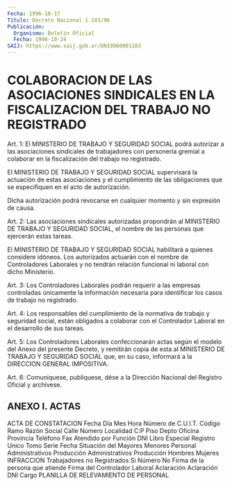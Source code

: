 ```yaml
---
Fecha: 1996-10-17
Título: Decreto Nacional 1.183/96
Publicación:
  Organismo: Boletín Oficial
  Fecha: 1996-10-24
SAIJ: https://www.saij.gob.ar/DN19960001183
---
```

# COLABORACION DE LAS ASOCIACIONES SINDICALES EN LA FISCALIZACION DEL TRABAJO NO REGISTRADO

<a id="1"></a>
Art. 1: El MINISTERIO DE TRABAJO Y SEGURIDAD SOCIAL podrá autorizar a las asociaciones sindicales de trabajadores con personería gremial a colaborar en la fiscalización del trabajo no registrado.

El MINISTERIO DE TRABAJO Y SEGURIDAD SOCIAL supervisará la actuación de estas asociaciones y el cumplimiento de las obligaciones que se especifiquen en el acto de autorización.

Dicha autorización podrá revocarse en cualquier momento y sin expresión de causa.

<a id="2"></a>
Art.  2: Las asociaciones sindicales autorizadas propondrán al MINISTERIO DE TRABAJO Y SEGURIDAD SOCIAL, el nombre de las personas que ejercerán estas tareas.

El MINISTERIO DE TRABAJO Y SEGURIDAD SOCIAL habilitará a quienes considere idóneos. Los autorizados actuarán con el nombre de Controladores Laborales y no tendrán relación funcional ni laboral con dicho Ministerio.

<a id="3"></a>
Art. 3: Los Controladores Laborales podrán requerir a las empresas controladas únicamente la información necesaria para identificar los casos de trabajo no registrado.

<a id="4"></a>
Art. 4: Los responsables del cumplimiento de la normativa de trabajo y seguridad social, están obligados a colaborar con el Controlador Laboral en el desarrollo de sus tareas.

<a id="5"></a>
Art. 5: Los Controladores Laborales confeccionarán actas según el modelo del Anexo del presente Decreto, y remitirán copia de esta al MINISTERIO DE TRABAJO Y SEGURIDAD SOCIAL que, en su caso, informará a la DIRECCION GENERAL IMPOSITIVA.

<a id="6"></a>
Art. 6: Comuníquese,  publíquese, dése a la Dirección Nacional del Registro Oficial y archívese.

## ANEXO I. ACTAS

<a id="1"></a>
ACTA DE CONSTATACION        Fecha Día            Mes          Hora    Número de C.U.I.T.               Código        Ramo  Razón Social Calle                            Número Localidad            C:P    Piso   Depto     Oficina Provincia            Teléfono      Fax  Atendido por Función                             DNI Libro Especial       Registro Unico       Tomo      Serie   Fecha  Situación del         Mayores                         Menores Personal   Administrativos   Producción    Administrativos   Producción Hombres Mujeres                          INFRACCION                Trabajadores no Registrados  Si                       Número No  Firma de la persona que atiende       Firma del Controlador Laboral     Aclaración                              Aclaración DNI Cargo   PLANILLA DE RELEVAMIENTO DE PERSONAL